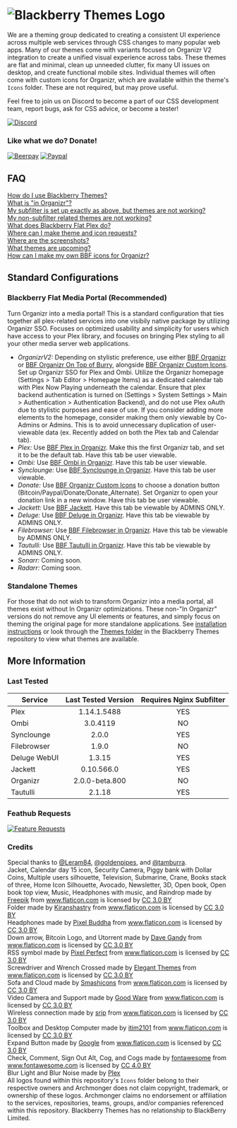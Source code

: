 # ![Blackberry Themes Logo](https://archmonger.github.io/Blackberry-Themes/Resources/blackberry_themes_logo.png)
We are a theming group dedicated to creating a consistent UI experience across multiple web services through CSS changes to many popular web apps. Many of our themes come with variants focused on Organizr V2 integration to create a unified visual experience across tabs. These themes are flat and minimal, clean up unneeded clutter, fix many UI issues on desktop, and create functional mobile sites. Individual themes will often come with custom icons for Organizr, which are available within the theme's `Icons` folder. These are not required, but may prove useful.<br/>

Feel free to join us on Discord to become a part of our CSS development team, report bugs, ask for CSS advice, or become a tester!<br/>

[![Discord](https://img.shields.io/badge/discord-join-orange.svg)](https://discord.gg/sfjkDaM)<br/>

### Like what we do? Donate!
[![Beerpay](https://img.shields.io/badge/beerpay-donate-red.svg)](https://beerpay.io/Archmonger/Blackberry-Flat)
[![Paypal](https://img.shields.io/badge/paypal-donate-yellow.svg)](https://www.paypal.me/mgbakhit)

## FAQ<br/>
[How do I use Blackberry Themes?]()<br/>
[What is "in Organizr"?]()<br/>
[My subfilter is set up exactly as above, but themes are not working?]()<br/>
[My non-subfilter related themes are not working?]()<br/>
[What does Blackberry Flat Plex do?]()<br/>
[Where can I make theme and icon requests?]()<br/>
[Where are the screenshots?]()<br/>
[What themes are upcoming?]()<br/>
[How can I make my own BBF icons for Organizr?]()<br/>

## Standard Configurations
### Blackberry Flat Media Portal (Recommended)<br/>
Turn Organizr into a media portal! This is a standard configuration that ties together all plex-related services into one visibily native package by utilizing Organizr SSO. Focuses on optimized usability and simplicity for users which have access to your Plex library, and focuses on bringing Plex styling to all your other media server web applications.
* *OrganizrV2:* Depending on stylistic preference, use either [BBF Organizr](https://github.com/Archmonger/Blackberry-Themes/wiki/Installation-Instructions:-Blackberry-Flat#organizr-v2) or [BBF Organizr On Top of Burry](https://github.com/Archmonger/Blackberry-Themes/wiki/Installation-Instructions:-Blackberry-Flat#organizr-v2-on-top-of-burry), alongside [BBF Organizr Custom Icons](https://github.com/Archmonger/Blackberry-Themes/wiki/Installation-Instructions:-Blackberry-Flat#organizr-custom-icons). Set up Organizr SSO for Plex and Ombi. Utilize the Organizr homepage (Settings > Tab Editor > Homepage Items) as a dedicated calendar tab with Plex Now Playing underneath the calendar. Ensure that plex backend authentication is turned on (Settings >  System Settings > Main > Authentication > Authentication Backend), and do not use Plex oAuth due to stylistic purposes and ease of use. If you consider adding more elements to the homepage, consider making them only viewable by Co-Admins or Admins. This is to avoid unnecessary duplication of user-viewable data (ex. Recently added on both the Plex tab and Calendar tab).<br/>
* *Plex:* Use [BBF Plex in Organizr](https://github.com/Archmonger/Blackberry-Themes/wiki/Installation-Instructions:-Blackberry-Flat#non-integrated-themes). Make this the first Organizr tab, and set it to be the default tab. Have this tab be user viewable.<br/>
* *Ombi:* Use [BBF Ombi in Organizr](https://github.com/Archmonger/Blackberry-Themes/wiki/Installation-Instructions:-Blackberry-Flat#ombi). Have this tab be user viewable.<br/>
* *Synclounge:* Use [BBF Synclounge in Organizr](https://github.com/Archmonger/Blackberry-Themes/wiki/Installation-Instructions:-Blackberry-Flat#non-integrated-themes). Have this tab be user viewable.<br/>
* *Donate:* Use [BBF Organizr Custom Icons](https://github.com/Archmonger/Blackberry-Themes/wiki/Installation-Instructions:-Blackberry-Flat#organizr-custom-icons) to choose a donation button (Bitcoin/Paypal/Donate/Donate_Alternate). Set Organizr to open your donation link in a new window. Have this tab be user viewable.
* *Jackett:* Use [BBF Jackett](https://github.com/Archmonger/Blackberry-Themes/wiki/Installation-Instructions:-Blackberry-Flat#non-integrated-themes). Have this tab be viewable by ADMINS ONLY.<br/>
* *Deluge:* Use [BBF Deluge in Organizr](https://github.com/Archmonger/Blackberry-Themes/wiki/Installation-Instructions:-Blackberry-Flat#non-integrated-themes). Have this tab be viewable by ADMINS ONLY.<br/>
* *Filebrowser:* Use [BBF Filebrowser in Organizr](https://github.com/Archmonger/Blackberry-Themes/wiki/Installation-Instructions:-Blackberry-Flat#filebrowser). Have this tab be viewable by ADMINS ONLY.<br/>
*  *Tautulli:* Use [BBF Tautulli in Organizr](https://github.com/Archmonger/Blackberry-Themes/wiki/Installation-Instructions:-Blackberry-Flat#non-integrated-themes). Have this tab be viewable by ADMINS ONLY.<br/>
*  *Sonarr:* Coming soon.<br/>
*  *Radarr:* Coming soon.<br/>

### Standalone Themes<br/>
For those that do not wish to transform Organizr into a media portal, all themes exist without In Organizr optimizations. These non-"In Organizr" versions do not remove any UI elements or features, and simply focus on theming the original page for more standalone applications. See [installation instructions](https://github.com/Archmonger/Blackberry-Themes/wiki/Installation-Instructions) or look through the [Themes folder](https://github.com/Archmonger/Blackberry-Themes/tree/master/Themes) in the Blackberry Themes repository to view what themes are available.<br/>

## More Information<br/>

### Last Tested<br/>

| Service | Last Tested Version | Requires Nginx Subfilter |
| ------------- | :-------------: | :-------------: |
| Plex | 1.14.1.5488 | YES |
| Ombi | 3.0.4119 | NO |
| Synclounge | 2.0.0 | YES |
| Filebrowser | 1.9.0 | NO |
| Deluge WebUI | 1.3.15 | YES |
| Jackett | 0.10.566.0 | YES |
| Organizr | 2.0.0-beta.800 | NO |
| Tautulli | 2.1.18 | YES |

### Feathub Requests<br/>
[![Feature Requests](http://feathub.com/Archmonger/Blackberry-Flat?format=svg)](http://feathub.com/Archmonger/Blackberry-Flat)<br/>

### **Credits**<br/>
Special thanks to [@Leram84](https://github.com/leram84), [@goldenpipes](https://github.com/goldenpipes), and [@tamburra](https://github.com/tamburra).<br/>
Jacket, Calendar day 15 icon, Security Camera, Piggy bank with Dollar Coins, Multiple users silhouette, Television, Submarine, Crane, Books stack of three, Home Icon Silhouette, Avocado, Newsletter, 3D, Open book, Open book top view, Music, Headphones with music, and Raindrop made by [Freepik](https://www.flaticon.com/authors/freepik) from www.flaticon.com is licensed by [CC 3.0 BY](https://creativecommons.org/licenses/by/3.0/)<br/>
Folder made by [Kiranshastry](https://www.flaticon.com/authors/kiranshastry) from www.flaticon.com is licensed by [CC 3.0 BY](https://creativecommons.org/licenses/by/3.0/)<br/>
Headphones made by [Pixel Buddha](https://www.flaticon.com/authors/pixel-buddha) from www.flaticon.com is licensed by [CC 3.0 BY](https://creativecommons.org/licenses/by/3.0/)<br/>
Down arrow, Bitcoin Logo, and Utorrent made by [Dave Gandy](https://www.flaticon.com/authors/dave-gandy) from www.flaticon.com is licensed by [CC 3.0 BY](https://creativecommons.org/licenses/by/3.0/)<br/>
RSS symbol made by [Pixel Perfect](https://www.flaticon.com/authors/pixel-perfect) from www.flaticon.com is licensed by [CC 3.0 BY](https://creativecommons.org/licenses/by/3.0/)<br/>
Screwdriver and Wrench Crossed made by [Elegant Themes](https://www.flaticon.com/authors/elegant-themes) from www.flaticon.com is licensed by [CC 3.0 BY](https://creativecommons.org/licenses/by/3.0/)<br/>
Sofa and Cloud made by [Smashicons](https://www.flaticon.com/authors/smashicons) from www.flaticon.com is licensed by [CC 3.0 BY](https://creativecommons.org/licenses/by/3.0/)<br/>
Video Camera and Support made by [Good Ware](https://www.flaticon.com/authors/good-ware) from www.flaticon.com is licensed by [CC 3.0 BY](https://creativecommons.org/licenses/by/3.0/)<br/>
Wireless connection made by [srip](https://www.flaticon.com/authors/srip) from www.flaticon.com is licensed by [CC 3.0 BY](https://creativecommons.org/licenses/by/3.0/)<br/>
Toolbox and Desktop Computer made by [itim2101](https://www.flaticon.com/authors/itim2101) from www.flaticon.com is licensed by [CC 3.0 BY](https://creativecommons.org/licenses/by/3.0/)<br/>
Expand Button made by [Google](https://www.flaticon.com/authors/google) from www.flaticon.com is licensed by [CC 3.0 BY](https://creativecommons.org/licenses/by/3.0/)<br/>
Check, Comment, Sign Out Alt, Cog, and Cogs made by [fontawesome](https://fontawesome.com/) from www.fontawesome.com is licensed by [CC 4.0 BY](https://creativecommons.org/licenses/by/4.0/)<br/>
Blur Light and Blur Noise made by [Plex](https://www.plex.tv/)<br/>
All logos found within this repository's `Icons` folder belong to their respective owners and Archmonger does not claim copyright, trademark, or ownership of these logos. Archmonger claims no endorsement or affiliation to the services, repositories, teams, groups, and/or companies referenced within this repository. Blackberry Themes has no relationship to BlackBerry Limited.<br/>

